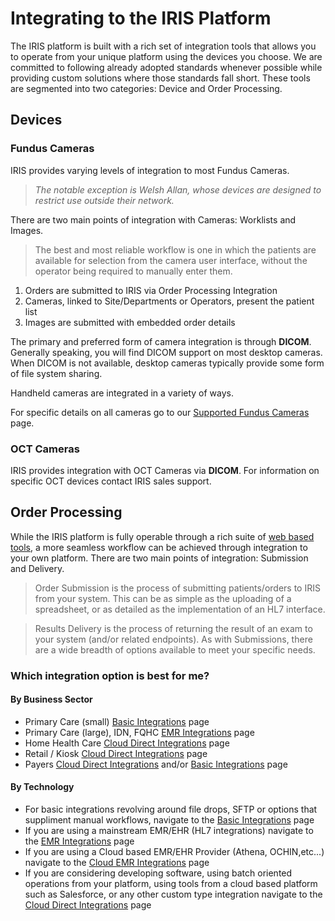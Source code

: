 # Integrating to the IRIS Platform

The IRIS platform is built with a rich set of integration tools that allows you to operate from your unique platform using the devices you choose.  We are committed to following already adopted standards whenever possible while providing custom solutions where those standards fall short. These tools are segmented into two categories: Device and Order Processing.

## Devices
### Fundus Cameras
IRIS provides varying levels of integration to most Fundus Cameras.
> *The notable exception is Welsh Allan, whose devices are designed to restrict use outside their network.*  

There are two main points of integration with Cameras: Worklists and Images.  
> The best and most reliable workflow is one in which the patients are available for selection from the camera user interface, without the operator being required to manually enter them.  
1. Orders are submitted to IRIS via Order Processing Integration
2. Cameras, linked to Site/Departments or Operators, present the patient list
3. Images are submitted with embedded order details

The primary and preferred form of camera integration is through **DICOM**.  Generally speaking, you will find DICOM support on most desktop cameras.  When DICOM is not available, desktop cameras typically provide some form of file system sharing.  

Handheld cameras are integrated in a variety of ways.

For specific details on all cameras go to our <u>Supported Fundus Cameras</u> page.

### OCT Cameras
IRIS provides integration with OCT Cameras via **DICOM**. For information on specific OCT devices contact IRIS sales support.

## Order Processing

While the IRIS platform is fully operable through a rich suite of <a href="https://portal.retinalscreenings.com">web based tools</a>, a more seamless workflow can be achieved through integration to your own platform. There are two main points of integration: Submission and Delivery.

> Order Submission is the process of submitting patients/orders to IRIS from your system.  This can be as simple as the uploading of a spreadsheet, or as detailed as the implementation of an HL7 interface.  

> Results Delivery is the process of returning the result of an exam to your system (and/or related endpoints).  As with Submissions, there are a wide breadth of options available to meet your specific needs.

### Which integration option is best for me?

#### By Business Sector 


- Primary Care (small) <a href="https://portal.retinalscreenings.com">Basic Integrations</a> page
- Primary Care (large), IDN, FQHC  <a href="https://portal.retinalscreenings.com">EMR Integrations</a> page
- Home Health Care <a href="https://portal.retinalscreenings.com">Cloud Direct Integrations</a> page
- Retail / Kiosk <a href="https://portal.retinalscreenings.com">Cloud Direct Integrations</a> page
- Payers  <a href="https://portal.retinalscreenings.com">Cloud Direct Integrations</a> and/or <a href="https://portal.retinalscreenings.com">Basic Integrations</a> page

#### By Technology 

- For basic integrations revolving around file drops, SFTP or options that suppliment manual workflows, navigate to the <a href="https://portal.retinalscreenings.com">Basic Integrations</a> page
- If you are using a mainstream EMR/EHR (HL7 integrations) navigate to the <a href="https://portal.retinalscreenings.com">EMR Integrations</a> page
- If you are using a Cloud based EMR/EHR Provider (Athena, OCHIN,etc...) navigate to the <a href="https://portal.retinalscreenings.com">Cloud EMR Integrations</a> page
- If you are considering developing software, using batch oriented operations from your platform, using tools from a cloud based platform such as Salesforce, or any other custom type integration navigate to the <a href="https://portal.retinalscreenings.com">Cloud Direct Integrations</a> page